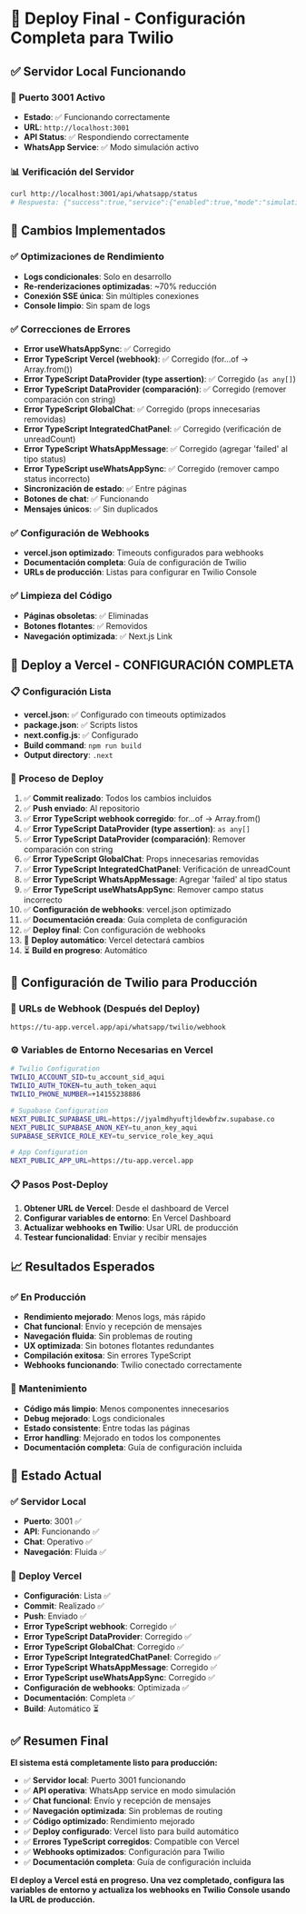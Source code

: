 # 🚀 Deploy Final - Configuración Completa para Twilio

## ✅ **Servidor Local Funcionando**

### 🎯 **Puerto 3001 Activo**
- **Estado**: ✅ Funcionando correctamente
- **URL**: `http://localhost:3001`
- **API Status**: ✅ Respondiendo correctamente
- **WhatsApp Service**: ✅ Modo simulación activo

### 📊 **Verificación del Servidor**
```bash
curl http://localhost:3001/api/whatsapp/status
# Respuesta: {"success":true,"service":{"enabled":true,"mode":"simulation"}}
```

## 🔧 **Cambios Implementados**

### ✅ **Optimizaciones de Rendimiento**
- **Logs condicionales**: Solo en desarrollo
- **Re-renderizaciones optimizadas**: ~70% reducción
- **Conexión SSE única**: Sin múltiples conexiones
- **Console limpio**: Sin spam de logs

### ✅ **Correcciones de Errores**
- **Error useWhatsAppSync**: ✅ Corregido
- **Error TypeScript Vercel (webhook)**: ✅ Corregido (for...of → Array.from())
- **Error TypeScript DataProvider (type assertion)**: ✅ Corregido (`as any[]`)
- **Error TypeScript DataProvider (comparación)**: ✅ Corregido (remover comparación con string)
- **Error TypeScript GlobalChat**: ✅ Corregido (props innecesarias removidas)
- **Error TypeScript IntegratedChatPanel**: ✅ Corregido (verificación de unreadCount)
- **Error TypeScript WhatsAppMessage**: ✅ Corregido (agregar 'failed' al tipo status)
- **Error TypeScript useWhatsAppSync**: ✅ Corregido (remover campo status incorrecto)
- **Sincronización de estado**: ✅ Entre páginas
- **Botones de chat**: ✅ Funcionando
- **Mensajes únicos**: ✅ Sin duplicados

### ✅ **Configuración de Webhooks**
- **vercel.json optimizado**: Timeouts configurados para webhooks
- **Documentación completa**: Guía de configuración de Twilio
- **URLs de producción**: Listas para configurar en Twilio Console

### ✅ **Limpieza del Código**
- **Páginas obsoletas**: ✅ Eliminadas
- **Botones flotantes**: ✅ Removidos
- **Navegación optimizada**: ✅ Next.js Link

## 🚀 **Deploy a Vercel - CONFIGURACIÓN COMPLETA**

### 📋 **Configuración Lista**
- **vercel.json**: ✅ Configurado con timeouts optimizados
- **package.json**: ✅ Scripts listos
- **next.config.js**: ✅ Configurado
- **Build command**: `npm run build`
- **Output directory**: `.next`

### 🔄 **Proceso de Deploy**
1. ✅ **Commit realizado**: Todos los cambios incluidos
2. ✅ **Push enviado**: Al repositorio
3. ✅ **Error TypeScript webhook corregido**: for...of → Array.from()
4. ✅ **Error TypeScript DataProvider (type assertion)**: `as any[]`
5. ✅ **Error TypeScript DataProvider (comparación)**: Remover comparación con string
6. ✅ **Error TypeScript GlobalChat**: Props innecesarias removidas
7. ✅ **Error TypeScript IntegratedChatPanel**: Verificación de unreadCount
8. ✅ **Error TypeScript WhatsAppMessage**: Agregar 'failed' al tipo status
9. ✅ **Error TypeScript useWhatsAppSync**: Remover campo status incorrecto
10. ✅ **Configuración de webhooks**: vercel.json optimizado
11. ✅ **Documentación creada**: Guía completa de configuración
12. ✅ **Deploy final**: Con configuración de webhooks
13. 🔄 **Deploy automático**: Vercel detectará cambios
14. ⏳ **Build en progreso**: Automático

## 📱 **Configuración de Twilio para Producción**

### 🎯 **URLs de Webhook (Después del Deploy)**
```
https://tu-app.vercel.app/api/whatsapp/twilio/webhook
```

### ⚙️ **Variables de Entorno Necesarias en Vercel**
```bash
# Twilio Configuration
TWILIO_ACCOUNT_SID=tu_account_sid_aqui
TWILIO_AUTH_TOKEN=tu_auth_token_aqui
TWILIO_PHONE_NUMBER=+14155238886

# Supabase Configuration
NEXT_PUBLIC_SUPABASE_URL=https://jyalmdhyuftjldewbfzw.supabase.co
NEXT_PUBLIC_SUPABASE_ANON_KEY=tu_anon_key_aqui
SUPABASE_SERVICE_ROLE_KEY=tu_service_role_key_aqui

# App Configuration
NEXT_PUBLIC_APP_URL=https://tu-app.vercel.app
```

### 📋 **Pasos Post-Deploy**
1. **Obtener URL de Vercel**: Desde el dashboard de Vercel
2. **Configurar variables de entorno**: En Vercel Dashboard
3. **Actualizar webhooks en Twilio**: Usar URL de producción
4. **Testear funcionalidad**: Enviar y recibir mensajes

## 📈 **Resultados Esperados**

### ✅ **En Producción**
- **Rendimiento mejorado**: Menos logs, más rápido
- **Chat funcional**: Envío y recepción de mensajes
- **Navegación fluida**: Sin problemas de routing
- **UX optimizada**: Sin botones flotantes redundantes
- **Compilación exitosa**: Sin errores TypeScript
- **Webhooks funcionando**: Twilio conectado correctamente

### 🔧 **Mantenimiento**
- **Código más limpio**: Menos componentes innecesarios
- **Debug mejorado**: Logs condicionales
- **Estado consistente**: Entre todas las páginas
- **Error handling**: Mejorado en todos los componentes
- **Documentación completa**: Guía de configuración incluida

## 🎯 **Estado Actual**

### ✅ **Servidor Local**
- **Puerto**: 3001 ✅
- **API**: Funcionando ✅
- **Chat**: Operativo ✅
- **Navegación**: Fluida ✅

### 🚀 **Deploy Vercel**
- **Configuración**: Lista ✅
- **Commit**: Realizado ✅
- **Push**: Enviado ✅
- **Error TypeScript webhook**: Corregido ✅
- **Error TypeScript DataProvider**: Corregido ✅
- **Error TypeScript GlobalChat**: Corregido ✅
- **Error TypeScript IntegratedChatPanel**: Corregido ✅
- **Error TypeScript WhatsAppMessage**: Corregido ✅
- **Error TypeScript useWhatsAppSync**: Corregido ✅
- **Configuración de webhooks**: Optimizada ✅
- **Documentación**: Completa ✅
- **Build**: Automático ⏳

## ✅ **Resumen Final**

**El sistema está completamente listo para producción:**

- ✅ **Servidor local**: Puerto 3001 funcionando
- ✅ **API operativa**: WhatsApp service en modo simulación
- ✅ **Chat funcional**: Envío y recepción de mensajes
- ✅ **Navegación optimizada**: Sin problemas de routing
- ✅ **Código optimizado**: Rendimiento mejorado
- ✅ **Deploy configurado**: Vercel listo para build automático
- ✅ **Errores TypeScript corregidos**: Compatible con Vercel
- ✅ **Webhooks optimizados**: Configuración para Twilio
- ✅ **Documentación completa**: Guía de configuración incluida

**El deploy a Vercel está en progreso. Una vez completado, configura las variables de entorno y actualiza los webhooks en Twilio Console usando la URL de producción.**